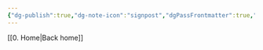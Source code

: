 ```yaml
---
{"dg-publish":true,"dg-note-icon":"signpost","dgPassFrontmatter":true,"noteIcon":"signpost","permalink":"/10-tags/main-notes/","created":"2025-10-13T20:17:15.578+01:00","updated":"2025-10-21T19:59:14.113+01:00"}
---
```


[[0. Home\|Back home]]